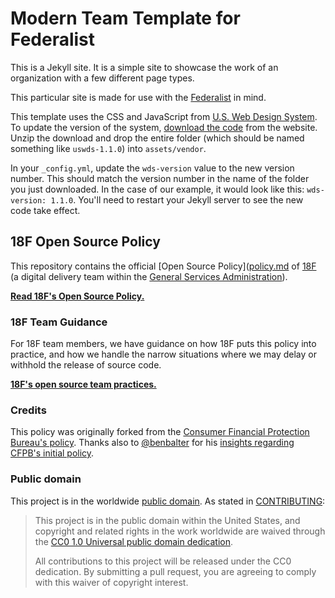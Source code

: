 # Modern Team Template for Federalist

This is a Jekyll site. It is a simple site to showcase the work of an organization with a few different page types.

This particular site is made for use with the [Federalist](https://github.com/18f/federalist) in mind.

This template uses the CSS and JavaScript from [U.S. Web Design System](https://designsystem.digital.gov/). To update the version of the system, [download the code](https://standards.usa.gov/getting-started/download/) from the website. Unzip the download and drop the entire folder (which should be named something like `uswds-1.1.0`) into `assets/vendor`.

In your `_config.yml`, update the `wds-version` value to the new version number. This should match the version number in the name of the folder you just downloaded. In the case of our example, it would look like this: `wds-version: 1.1.0`. You'll need to restart your Jekyll server to see the new code take effect.

## 18F Open Source Policy

This repository contains the official [Open Source Policy]([policy.md](https://18f.gsa.gov/open-source-policy/) of [18F](https://18f.gsa.gov/) (a digital delivery team within the [General Services Administration](http://gsa.gov)).

**[Read 18F's Open Source Policy.](policy.md)**

### 18F Team Guidance

For 18F team members, we have guidance on how 18F puts this policy into practice, and how we handle the narrow situations where we may delay or withhold the release of source code.

**[18F's open source team practices.](practice.md)**

### Credits

This policy was originally forked from the [Consumer Financial Protection Bureau's policy](https://github.com/cfpb/source-code-policy). Thanks also to [@benbalter](https://github.com/benbalter) for his [insights regarding CFPB's initial policy](http://ben.balter.com/2012/04/10/whats-missing-from-cfpbs-awesome-new-source-code-policy/).

### Public domain

This project is in the worldwide [public domain](LICENSE.md). As stated in [CONTRIBUTING](CONTRIBUTING.md):

> This project is in the public domain within the United States, and copyright and related rights in the work worldwide are waived through the [CC0 1.0 Universal public domain dedication](https://creativecommons.org/publicdomain/zero/1.0/).
>
> All contributions to this project will be released under the CC0 dedication. By submitting a pull request, you are agreeing to comply with this waiver of copyright interest.
